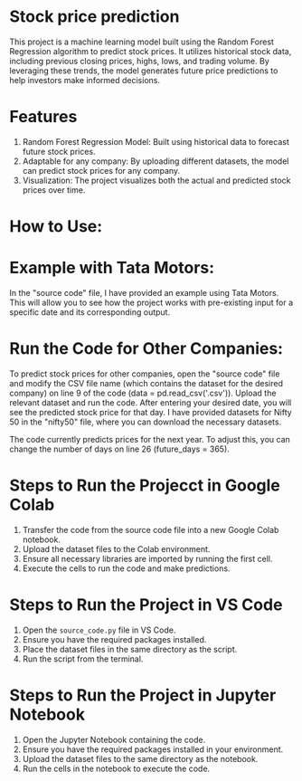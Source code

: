 # Stock price prediction
This project is a machine learning model built using the Random Forest Regression algorithm to predict stock prices. It utilizes historical stock data, including previous closing prices, highs, lows, and trading volume. By leveraging these trends, the model generates future price predictions to help investors make informed decisions.
# Features
1. Random Forest Regression Model: Built using historical data to forecast future stock prices.
2. Adaptable for any company: By uploading different datasets, the model can predict stock prices for any company.
3. Visualization: The project visualizes both the actual and predicted stock prices over time.
# How to Use:
# Example with Tata Motors:
In the "source code" file, I have provided an example using Tata Motors. This will allow you to see how the project works with pre-existing input for a specific date and its corresponding output.
# Run the Code for Other Companies:
To predict stock prices for other companies, open the "source code" file and modify the CSV file name (which contains the dataset for the desired company) on line 9 of the code (data = pd.read_csv('.csv')). Upload the relevant dataset and run the code. After entering your desired date, you will see the predicted stock price for that day.
I have provided datasets for Nifty 50 in the "nifty50" file, where you can download the necessary datasets.

The code currently predicts prices for the next year. To adjust this, you can change the number of days on line 26 (future_days = 365).

# Steps to Run the Projecct in Google Colab
1. Transfer the code from the source code file into a new Google Colab notebook.
2. Upload the dataset files to the Colab environment.
3. Ensure all necessary libraries are imported by running the first cell.
4. Execute the cells to run the code and make predictions.

# Steps to Run the Project in VS Code
1. Open the `source_code.py` file in VS Code.
2. Ensure you have the required packages installed.
3. Place the dataset files in the same directory as the script.
4. Run the script from the terminal.
   
# Steps to Run the Project in Jupyter Notebook
1. Open the Jupyter Notebook containing the code.
2. Ensure you have the required packages installed in your environment.
3. Upload the dataset files to the same directory as the notebook.
4. Run the cells in the notebook to execute the code.
